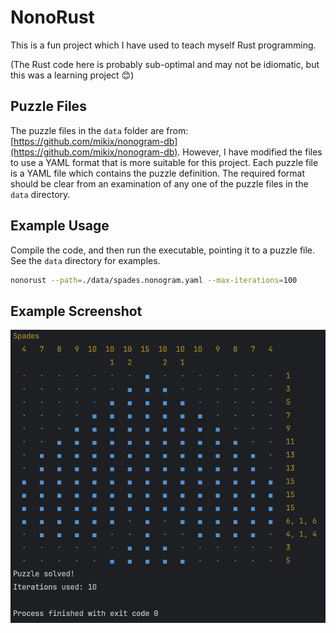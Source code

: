 # NonoRust
This is a fun project which I have used to teach myself Rust programming.

(The Rust code here is probably sub-optimal and may not be idiomatic, but this was a learning project 😊)

## Puzzle Files
The puzzle files in the `data` folder are from: [https://github.com/mikix/nonogram-db](https://github.com/mikix/nonogram-db). However, I have modified the files to use a YAML format that is more suitable for this project.
Each puzzle file is a YAML file which contains the puzzle definition. The required format should be clear from an examination of any one of the puzzle files in the `data` directory.

## Example Usage
Compile the code, and then run the executable, pointing it to a puzzle file.  See the `data` directory for examples.

```bash
nonorust --path=./data/spades.nonogram.yaml --max-iterations=100
```



## Example Screenshot
![](./screenshot.png)
